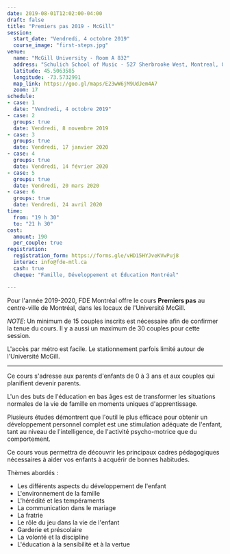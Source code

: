 ```yaml
---
date: 2019-08-01T12:02:00-04:00
draft: false
title: "Premiers pas 2019 - McGill"
session:
  start_date: "Vendredi, 4 octobre 2019"
  course_image: "first-steps.jpg"
venue:
  name: "McGill University - Room A 832"
  address: "Schulich School of Music - 527 Sherbrooke West, Montreal, Quebec, H3A 1E3"
  latitude: 45.5063585
  longitude: -73.5732991
  map_link: https://goo.gl/maps/E23wW6jM9UdJem4A7
  zoom: 17
schedule:
- case: 1
  date: "Vendredi, 4 octobre 2019"
- case: 2
  groups: true
  date: Vendredi, 8 novembre 2019
- case: 3
  groups: true
  date: Vendredi, 17 janvier 2020
- case: 4
  groups: true
  date: Vendredi, 14 février 2020
- case: 5
  groups: true
  date: Vendredi, 20 mars 2020
- case: 6
  groups: true
  date: Vendredi, 24 avril 2020
time:
  from: "19 h 30"
  to: "21 h 30"
cost:
  amount: 190
  per_couple: true
registration:
  registration_form: https://forms.gle/vHD15HYJveKVwPuj8
  interac: info@fde-mtl.ca
  cash: true
  cheque: "Famille, Développement et Éducation Montréal"

---
```


Pour l'année 2019-2020, FDE Montréal offre le cours **Premiers pas** au centre-ville de Montréal, dans les locaux de l'Université McGill.

*NOTE*: Un minimum de 15 couples inscrits est nécessaire afin de confirmer la
 tenue du cours. Il y a aussi un maximum de 30 couples pour cette session.

L'accès par métro est facile. Le stationnement parfois limité autour de l'Université McGill.

---

Ce cours s'adresse aux parents d'enfants de 0 à 3 ans et aux couples qui
planifient devenir parents.

L'un des buts de l'éducation en bas âges est de transformer les situations normales
de la vie de famille en moments uniques d'apprentissage.

Plusieurs études démontrent que l'outil le plus efficace pour obtenir un
développement personnel complet est une stimulation adéquate de l'enfant, tant
au niveau de l'intelligence, de l'activité psycho-motrice que du comportement.

Ce cours vous permettra de découvrir les principaux cadres pédagogiques
nécessaires à aider vos enfants à acquérir de bonnes habitudes.

Thèmes abordés :

* Les différents aspects du développement de l'enfant
* L'environnement de la famille
* L'hérédité et les tempéraments
* La communication dans le mariage
* La fratrie
* Le rôle du jeu dans la vie de l'enfant
* Garderie et préscolaire
* La volonté et la discipline
* L'éducation à la sensibilité et à la vertue

<!--more-->
